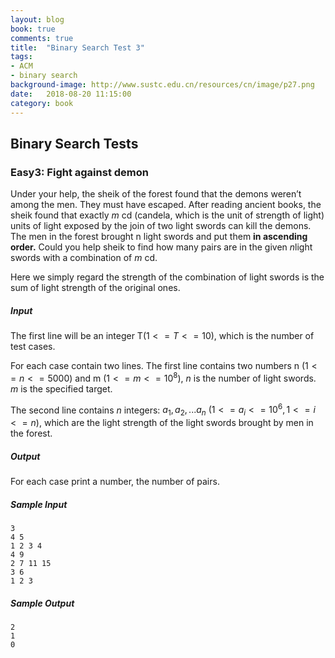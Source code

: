 ```yaml
---
layout: blog
book: true
comments: true
title:  "Binary Search Test 3"
tags:
- ACM
- binary search
background-image: http://www.sustc.edu.cn/resources/cn/image/p27.png
date:   2018-08-20 11:15:00
category: book
---
```


## Binary Search Tests

### Easy3: Fight against demon

Under your help, the sheik of the forest found that the demons weren’t among the men. They must have escaped. After reading ancient books, the sheik found that exactly $m​$ cd (candela, which is the unit of strength of light) units of light exposed by the join of two light swords can kill the demons. The men in the forest brought n light swords and put them <b>in ascending order.</b> Could you help sheik to find how many pairs are in the given $n​$ light swords with a combination of $m​$ cd.

Here we simply regard the strength of the combination of light swords is the sum of light strength of the original ones.

##### Input

The first line will be an integer T$(1<=T<=10)$, which is the number of test cases.

For each case contain two lines. The first line contains two numbers n $(1 <= n <= 5000)$ and m $(1 <= m <= 10^8)$, $n$ is the number of light swords. $m$ is the specified target.

The second line contains $n$ integers: $a_{1}, a_2, ... a_n$ $(1 <= a_{i} <= 10^6, 1 <= i <= n)​$, which are the light strength of the light swords brought by men in the forest.

##### Output

For each case print a number, the number of pairs.

##### Sample Input

```
3
4 5
1 2 3 4
4 9
2 7 11 15
3 6
1 2 3
```

##### Sample Output

```
2
1
0
```

